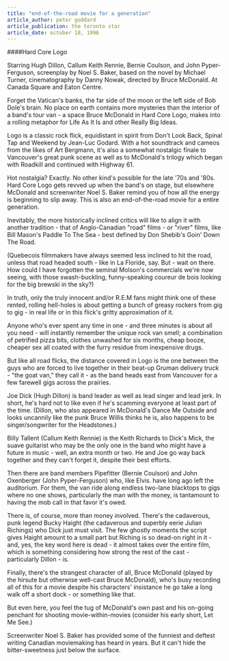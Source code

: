 ```yaml
---
title: "end-of-the-road movie for a generation"
article_author: peter goddard
article_publication: the toronto star
article_date: october 18, 1996
---
```

####Hard Core Logo  
  
Starring Hugh Dillon, Callum Keith Rennie, Bernie Coulson, and John Pyper-Ferguson, screenplay by Noel S. Baker, based on the novel by Michael Turner, cinematography by Danny Nowak, directed by Bruce McDonald. At Canada Square and Eaton Centre.  
  
Forget the Vatican's banks, the far side of the moon or the left side of Bob Dole's brain. No place on earth contains more mysteries than the interior of a band's tour van - a space Bruce McDonald in Hard Core Logo, makes into a rolling metaphor for Life As It Is and other Really Big Ideas.  
  
Logo is a classic rock flick, equidistant in spirit from Don't Look Back, Spinal Tap and Weekend by Jean-Luc Godard. With a hot soundtrack and cameos from the likes of Art Bergmann, it's also a somewhat nostalgic finale to Vancouver's great punk scene as well as to McDonald's trilogy which began with Roadkill and continued with Highway 61.  
  
Hot nostalgia? Exactly. No other kind's possible for the late '70s and '80s. Hard Core Logo gets revved up when the band's on stage, but elsewhere McDonald and screenwriter Noel S. Baker remind you of how all the energy is beginning to slip away. This is also an end-of-the-road movie for a entire generation.  
  
Inevitably, the more historically inclined critics will like to align it with another tradition - that of Anglo-Canadian "road" films - or "river" films, like Bill Mason's Paddle To The Sea - best defined by Don Shebib's Goin' Down The Road.  
  
(Quebecois filmmakers have always seemed less inclined to hit the road, unless that road headed south - like in La Floride, say. But - wait on there. How could I have forgotten the seminal Molson's commercials we're now seeing, with those swash-buckling, funny-speaking coureur de bois looking for the big brewski in the sky?)  
  
In truth, only the truly innocent and/or R.E.M fans might think one of these rented, rolling hell-holes is about getting a bunch of greasy rockers from gig to gig - in real life or in this flick's gritty approximation of it.  
  
Anyone who's ever spent any time in one - and three minutes is about all you need - will instantly remember the unique rock van smell; a combination of petrified pizza bits, clothes unwashed for six months, cheap booze, cheaper sex all coated with the furry residue from inexpensive drugs.  
  
But like all road flicks, the distance covered in Logo is the one between the guys who are forced to live together in their beat-up Gruman delivery truck - "the goat van," they call it - as the band heads east from Vancouver for a few farewell gigs across the prairies.  
  
Joe Dick (Hugh Dillon) is band leader as well as lead singer and lead jerk. In short, he's hard not to like even if he's scamming everyone at least part of the time. (Dillon, who also appeared in McDonald's Dance Me Outside and looks uncannily like the punk Bruce Willis thinks he is, also happens to be singer/songwriter for the Headstones.)  
  
Billy Tallent (Callum Keith Rennie) is the Keith Richards to Dick's Mick, the suave guitarist who may be the only one in the band who might have a future in music - well, an extra month or two. He and Joe go way back together and they can't forget it, despite their best efforts.  
  
Then there are band members Pipefitter (Bernie Coulson) and John Oxenberger (John Pyper-Ferguson) who, like Elvis. have long ago left the auditorium. For them, the van ride along endless two-lane blacktops to gigs where no one shows, particularly the man with the money, is tantamount to having the mob call in that favor it's owed.  
  
There is, of course, more than money involved. There's the cadaverous, punk legend Bucky Haight (the cadaverous and superbly eerie Julian Richings) who Dick just must visit. The few ghostly moments the script gives Haight amount to a small part but Riching is so dead-on right in it - and, yes, the key word here is dead - it almost takes over the entire film, which is something considering how strong the rest of the cast - particularly Dillon - is.  
  
Finally, there's the strangest character of all, Bruce McDonald (played by the hirsute but otherwise well-cast Bruce McDonald), who's busy recording all of this for a movie despite his characters' insistance he go take a long walk off a short dock - or something like that.  
  
But even here, you feel the tug of McDonald's own past and his on-going penchant for shooting movie-within-movies (consider his early short, Let Me See.)  
  
Screenwriter Noel S. Baker has provided some of the funniest and deftest writing Canadian moviemaking has heard in years. But it can't hide the bitter-sweetness just below the surface.  
